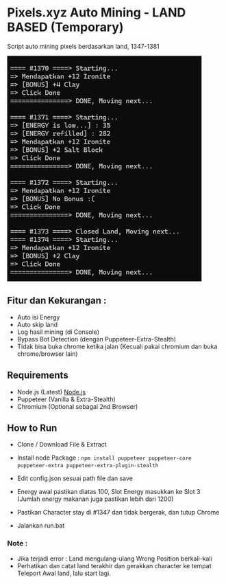 # Pixels.xyz Auto Mining - LAND BASED (Temporary)

Script auto mining pixels berdasarkan land, 1347-1381

![screenshot](screenshot.png)

## Fitur dan Kekurangan :

- Auto isi Energy
- Auto skip land
- Log hasil mining (di Console)
- Bypass Bot Detection (dengan Puppeteer-Extra-Stealth)
- Tidak bisa buka chrome ketika jalan (Kecuali pakai chromium dan buka chrome/browser lain)

## Requirements

- Node.js (Latest) [Node.js](https://nodejs.org/en/download/prebuilt-installer)
- Puppeteer (Vanilla & Extra-Stealth)
- Chromium (Optional sebagai 2nd Browser)

## How to Run

- Clone / Download File & Extract

- Install node Package : 
```npm install puppeteer puppeteer-core puppeteer-extra puppeteer-extra-plugin-stealth```

- Edit config.json sesuai path file dan save

- Energy awal pastikan diatas 100, Slot Energy masukkan ke Slot 3 (Jumlah energy makanan juga pastikan lebih dari 1200)

- Pastikan Character stay di #1347 dan tidak bergerak, dan tutup Chrome

- Jalankan run.bat

### Note :
- Jika terjadi error :
Land mengulang-ulang
Wrong Position berkali-kali
- Perhatikan dan catat land terakhir dan gerakkan character ke tempat Teleport Awal land, lalu start lagi.
